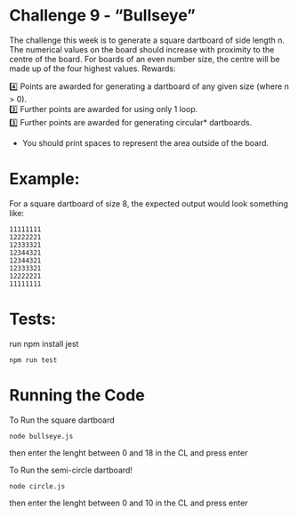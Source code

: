 # Challenge 9 - “Bullseye”
The challenge this week is to generate a square dartboard of side length n. The numerical values on the board should increase with proximity to the centre of the board. For boards of an even number size, the centre will be made up of the four highest values.
Rewards:<br>

:four:  Points are awarded for generating a dartboard of any given size (where n > 0).<br>
:three:  Further points are awarded for using only 1 loop.<br>
:three:  Further points are awarded for generating circular* dartboards.<br>

* You should print spaces to represent the area outside of the board.
# Example:
For a square dartboard of size 8, the expected output would look something like:
```
11111111
12222221
12333321
12344321
12344321
12333321
12222221
11111111
```

# Tests:
run npm install jest
```
npm run test
```

# Running the Code
To Run the square dartboard 
```
node bullseye.js
```
then enter the lenght between 0 and 18 in the CL and press enter

To Run the semi-circle dartboard!
```
node circle.js
```
then enter the lenght between 0 and 10 in the CL and press enter
